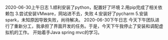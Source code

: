 2020-06-30上午日志
1.顺利安装了python，配置好了环境
2.用pip完成了相关依赖包
3.尝试安装VMware，网站进不去，失败
4.安装好了pycharm
5.安装spark，未知原因导致失败，尚待解决。
2020-06-30下午日志
今天下午团队进行了重新分工，我承担了界面开发的任务。于是，今天下午我停止了安装和调配虚拟机的工作。
开始着手Java spring mvc的学习。